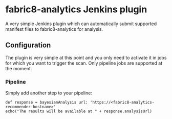 # fabric8-analytics Jenkins plugin

A very simple Jenkins plugin which can automatically submit supported manifest files
to fabric8-analytics for analysis.


## Configuration

The plugin is very simple at this point and you only need to activate it
in jobs for which you want to trigger the scan. Only pipeline jobs
are supported at the moment.


### Pipeline

Simply add another step to your pipeline:

```
def response = bayesianAnalysis url: 'https://<fabric8-analytics-recommender-hostname>'
echo("The results will be available at " + response.analysisUrl)
```

